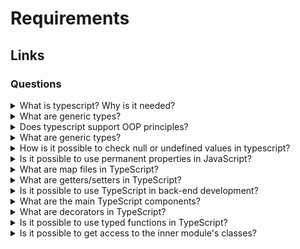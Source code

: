 # Requirements

## Links

### Questions

<details>
  <summary>What is typescript? Why is it needed?</summary>

  TypeScript is a programming language that adds additional functional opportunities into JavaScript. One of the most important is typing.

  Pros:

  1. Typescript allows using new features from ECMAScript and compiling them into older versions.
  2. It allows using static types and manipulating them (logic operation, using of generics, etc.).
  3. IDEs improve workflow due to getting information from the typescript compiler in real-time.
  4. Corporate support.

</details>

<details>
  <summary>What are generic types?</summary>

  The generics types allow developing functionality that could work with different static types. So, it is possible to decrease code duplications.

</details>

<details>
  <summary>Does typescript support OOP principles?</summary>

  Yes, it does. The typescript language supports the following principles:
  
  1. Incapsulation;
  2. Inheritance;
  3. Abstraction;
  4. Polymorphism.

</details>

<details>
  <summary>What are generic types?</summary>

  The generics types allow developing functionality that could work with different static types. So, it is possible to decrease code duplications.

</details>

<details>
  <summary>How is it possible to check null or undefined values in typescript?</summary>

  It is possible to use conditions the same as in JavaScript.

</details>

<details>
  <summary>Is it possible to use permanent properties in JavaScript?</summary>

  Generally, it is not possible. But read-only types allows blocking access to properties. Moreover, it is possible to use getters/setters with private properties.

</details>

<details>
  <summary>What are map files in TypeScript?</summary>

  The files contain information that allows matching TypeScript with built JavaScript. For example, a programmer or dev tools could use it for debugging.

</details>

<details>
  <summary>What are getters/setters in TypeScript?</summary>

  They are functions that control access to class properties.

</details>

<details>
  <summary>Is it possible to use TypeScript in back-end development?</summary>

  Yes. It is possible to use TypeScript for developing applications on NodeJS.

</details>

<details>
  <summary>What are the main TypeScript components?</summary>

  1. Programming Language.
  2. Compilator. Allow turning TypeScriont into JavaScript.
  3. Tools.

</details>

<details>
  <summary>What are decorators in TypeScript?</summary>

  Decorator is a TypeScript opportunity that allows composing general functionality and decorating a class or its methods.

</details>

<details>
  <summary>Is it possible to use typed functions in TypeScript?</summary>

  Yes, it is. TypeScript allows to create function type and pass a function as a variable.

</details>

<details>
  <summary>Is it possible to get access to the inner module's classes?</summary>

  It is possible to use the export keyword.

</details>
